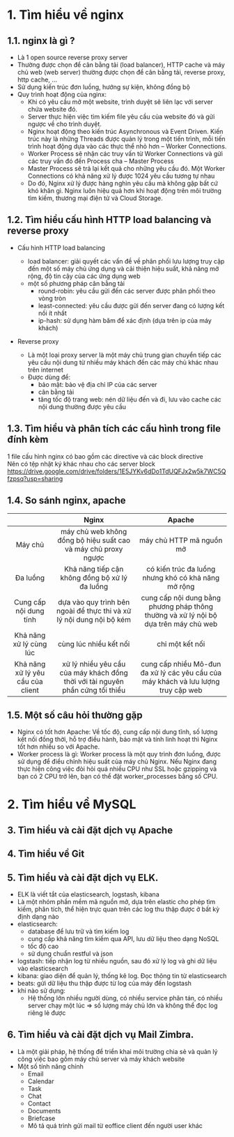 # 1. Tìm hiểu về nginx
## 1.1. nginx là gì ?  
- Là 1 open source reverse proxy server
- Thường được chọn để cân bằng tải (load balancer), HTTP cache và máy chủ web (web server)
thường được chọn để cân bằng tải, reverse proxy, http cache, …
- Sử dụng kiến trúc đơn luồng, hướng sự kiện, không đồng bộ
- Quy trình hoạt động của nginx:
  - Khi có yêu cầu mở một website, trình duyệt sẽ liên lạc với server chứa website đó.
  - Server thực hiện việc tìm kiếm file yêu cầu của website đó và gửi ngược về cho trình duyệt.
  - Nginx hoạt động theo kiến trúc Asynchronous và Event Driven. Kiến trúc này là những Threads được quản lý trong một tiến trình, mỗi tiến trình hoạt động dựa vào các thực thể nhỏ hơn – Worker Connections.
  - Worker Process sẽ nhận các truy vấn từ Worker Connections và gửi các truy vấn đó đến Process cha – Master Process
  - Master Process sẽ trả lại kết quả cho những yêu cầu đó. Một Worker Connections có khả năng xử lý được 1024 yêu cầu tương tự nhau
  - Do đó, Nginx xử lý được hàng nghìn yêu cầu mà không gặp bất cứ khó khăn gì. Nginx luôn hiệu quả hơn khi hoạt động trên môi trường tìm kiếm, thương mại điện tử và Cloud Storage.
  
## 1.2. Tìm hiểu cấu hình HTTP load balancing và reverse proxy
- Cấu hình HTTP load balancing
  - load balancer: giải quyết các vấn đề về phân phối lưu lượng truy cập đến một số máy chủ ứng dụng và cải thiện hiệu suất, khả năng mở rộng, độ tin cậy của các ứng dụng web
  - một số phương pháp cân bằng tải
    - round-robin: yêu cầu gửi đến các server được phân phối theo vòng tròn
    - least-connected: yêu cầu được gửi đến server đang có lượng kết nối ít nhất
    - ip-hash: sử dụng hàm băm để xác định (dựa trên ip của máy khách)

- Reverse proxy
  - Là một loại proxy server là một máy chủ trung gian chuyển tiếp các yêu cầu nội dung từ nhiều máy khách đến các máy chủ khác nhau trên internet
  - Được dùng để:
    - bảo mật: bảo vệ địa chỉ IP của các server
    - cân bằng tải
    - tăng tốc độ trang web: nén dữ liệu đến và đi, lưu vào cache các nội dung thường được yêu cầu

## 1.3. Tìm hiểu và phân tích các cấu hình trong file đính kèm
1 file cấu hình nginx có bao gồm các directive và các block directive  
Nên có tệp nhật ký khác nhau cho các server block
https://drive.google.com/drive/folders/1E5JYKv6dDo1TdUQFJx2w5k7WC5Qfzpsq?usp=sharing

## 1.4. So sánh nginx, apache 
|| Nginx | Apache |
| :---: | :---: | :---: |
| Máy chủ | máy chủ web không đồng bộ hiệu suất cao và máy chủ proxy ngược | máy chủ HTTP mã nguồn mở |
| Đa luồng | Khả năng tiếp cận không đồng bộ xử lý đa luồng | có kiến trúc đa luồng nhưng khó có khả năng mở rộng |
| Cung cấp nội dung tĩnh | dựa vào quy trình bên ngoài để thực thi và xử lý nội dung nội bộ kém | cung cấp nội dung bằng phương pháp thông thường và xử lý nội bộ dựa trên máy chủ web |
| Khả năng xử lý cùng lúc | cùng lúc nhiều kết nối | chỉ một kết nối |
| Khả năng xử lý yêu cầu của client | xử lý nhiều yêu cầu của máy khách đồng thời với tài nguyên phần cứng tối thiểu | cung cấp nhiều Mô-đun đa xử lý các yêu cầu của máy khách và lưu lượng truy cập web |

## 1.5. Một số câu hỏi thường gặp
- Nginx có tốt hơn Apache: Về tốc độ, cung cấp nội dung tĩnh, số lượng kết nối đồng thời, hỗ trợ điều hành, bảo mật và tính linh hoạt thì Nginx tốt hơn nhiều so với Apache.
- Worker process là gì: Worker process là một quy trình đơn luồng, được sử dụng để điều chỉnh hiệu suất của máy chủ Nginx. Nếu Nginx đang thực hiện công việc đòi hỏi quá nhiều CPU như SSL hoặc gzipping và bạn có 2 CPU trở lên, bạn có thể đặt worker_processes bằng số CPU.

# 2. Tìm hiểu về MySQL
## 3. Tìm hiểu và cài đặt dịch vụ Apache
## 4. Tìm hiểu về Git
## 5. Tìm hiểu và cài đặt dịch vụ ELK.
- ELK là viết tắt của elasticsearch, logstash, kibana
- Là một nhóm phần mềm mã nguồn mở, dựa trên elastic cho phép tìm kiếm, phân tích, thể hiện trực quan trên các log thu thập được ở bất kỳ định dạng nào
- elasticsearch: 
  - database để lưu trữ và tìm kiếm log
  - cung cấp khả năng tìm kiếm qua API, lưu dữ liệu theo dạng NoSQL
  - tốc độ cao
  - sử dụng chuẩn restful và json
- logstash: tiếp nhận log từ nhiều nguồn, sau đó xử lý log và ghi dữ liệu vào elasticsearch
- kibana: giao diện để quản lý, thống kê log. Đọc thông tin từ elasticsearch
- beats: gửi dữ liệu thu thập được từ log của máy đến logstash
- khi nào sử dụng:
  - Hệ thống lớn nhiều người dùng, có nhiều service phân tán, có nhiều server chạy một lúc => số lượng máy chủ lớn và không thể đọc log riêng lẻ được

## 6. Tìm hiểu và cài đặt dịch vụ Mail Zimbra.
- Là một giải pháp, hệ thống để triển khai môi trường chia sẻ và quản lý công việc bao gồm máy chủ server và máy khách website
- Một số tính năng chính
  - Email
  - Calendar
  - Task
  - Chat
  - Contact
  - Documents
  - Briefcase
  - Mô tả quá trình gửi mail từ eoffice client đến người user khác



